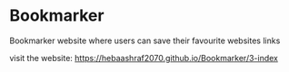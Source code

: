 # Bookmarker
Bookmarker website where users can save their favourite websites links


visit the website: https://hebaashraf2070.github.io/Bookmarker/3-index
